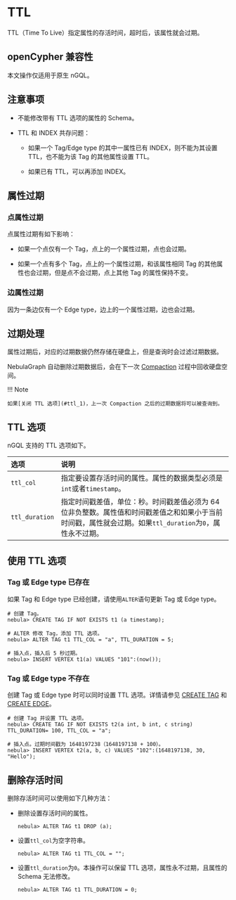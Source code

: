 # TTL

TTL（Time To Live）指定属性的存活时间，超时后，该属性就会过期。

## openCypher 兼容性

本文操作仅适用于原生 nGQL。

## 注意事项

- 不能修改带有 TTL 选项的属性的 Schema。

- TTL 和 INDEX 共存问题：

  - 如果一个 Tag/Edge type 的其中一属性已有 INDEX，则不能为其设置 TTL，也不能为该 Tag 的其他属性设置 TTL。    

  - 如果已有 TTL，可以再添加 INDEX。

## 属性过期

### 点属性过期

点属性过期有如下影响：

- 如果一个点仅有一个 Tag，点上的一个属性过期，点也会过期。

- 如果一个点有多个 Tag，点上的一个属性过期，和该属性相同 Tag 的其他属性也会过期，但是点不会过期，点上其他 Tag 的属性保持不变。

### 边属性过期

因为一条边仅有一个 Edge type，边上的一个属性过期，边也会过期。

## 过期处理

属性过期后，对应的过期数据仍然存储在硬盘上，但是查询时会过滤过期数据。

NebulaGraph 自动删除过期数据后，会在下一次 [Compaction](../../8.service-tuning/compaction.md) 过程中回收硬盘空间。

!!! Note

    如果[关闭 TTL 选项](#ttl_1)，上一次 Compaction 之后的过期数据将可以被查询到。

## TTL 选项

nGQL 支持的 TTL 选项如下。

|选项|说明|
|:---|:---|
|`ttl_col`|指定要设置存活时间的属性。属性的数据类型必须是`int`或者`timestamp`。|
|`ttl_duration`|指定时间戳差值，单位：秒。时间戳差值必须为 64 位非负整数。属性值和时间戳差值之和如果小于当前时间戳，属性就会过期。如果`ttl_duration`为`0`，属性永不过期。|

## 使用 TTL 选项

### Tag 或 Edge type 已存在

如果 Tag 和 Edge type 已经创建，请使用`ALTER`语句更新 Tag 或 Edge type。

```ngql
# 创建 Tag。
nebula> CREATE TAG IF NOT EXISTS t1 (a timestamp);

# ALTER 修改 Tag，添加 TTL 选项。
nebula> ALTER TAG t1 TTL_COL = "a", TTL_DURATION = 5;

# 插入点，插入后 5 秒过期。
nebula> INSERT VERTEX t1(a) VALUES "101":(now());
```

### Tag 或 Edge type 不存在

创建 Tag 或 Edge type 时可以同时设置 TTL 选项。详情请参见 [CREATE TAG](../10.tag-statements/1.create-tag.md) 和 [CREATE EDGE](../11.edge-type-statements/1.create-edge.md)。

```ngql
# 创建 Tag 并设置 TTL 选项。
nebula> CREATE TAG IF NOT EXISTS t2(a int, b int, c string) TTL_DURATION= 100, TTL_COL = "a";

# 插入点。过期时间戳为 1648197238（1648197138 + 100）。
nebula> INSERT VERTEX t2(a, b, c) VALUES "102":(1648197138, 30, "Hello");
```

## 删除存活时间

删除存活时间可以使用如下几种方法：

- 删除设置存活时间的属性。

    ```ngql
    nebula> ALTER TAG t1 DROP (a);
    ```

- 设置`ttl_col`为空字符串。

    ```ngql
    nebula> ALTER TAG t1 TTL_COL = "";
    ```

- 设置`ttl_duration`为`0`。本操作可以保留 TTL 选项，属性永不过期，且属性的 Schema 无法修改。

    ```ngql
    nebula> ALTER TAG t1 TTL_DURATION = 0;
    ```
